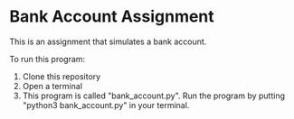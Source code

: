 # Bank Account Assignment

This is an assignment that simulates a bank account.

To run this program:
1. Clone this repository
2. Open a terminal
3. This program is called "bank_account.py". Run the program by putting "python3 bank_account.py" in your terminal.